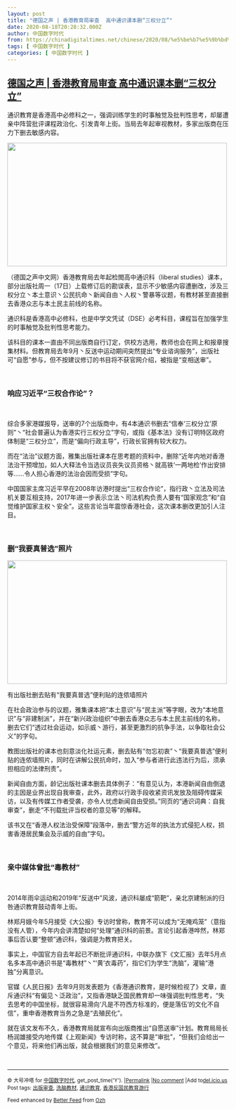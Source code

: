 ```yaml
---
layout: post
title: "德国之声 | 香港教育局审查  高中通识课本删“三权分立”"
date: 2020-08-18T20:28:32.000Z
author: 中国数字时代
from: https://chinadigitaltimes.net/chinese/2020/08/%e5%be%b7%e5%9b%bd%e4%b9%8b%e5%a3%b0-%e9%a6%99%e6%b8%af%e6%95%99%e8%82%b2%e5%b1%80%e5%ae%a1%e6%9f%a5-%e9%ab%98%e4%b8%ad%e9%80%9a%e8%af%86%e8%af%be%e6%9c%ac%e5%88%a0%e4%b8%89%e6%9d%83/
tags: [ 中国数字时代 ]
categories: [ 中国数字时代 ]
---
```

<!--1597782512000-->
[德国之声 | 香港教育局审查  高中通识课本删“三权分立”](https://chinadigitaltimes.net/chinese/2020/08/%e5%be%b7%e5%9b%bd%e4%b9%8b%e5%a3%b0-%e9%a6%99%e6%b8%af%e6%95%99%e8%82%b2%e5%b1%80%e5%ae%a1%e6%9f%a5-%e9%ab%98%e4%b8%ad%e9%80%9a%e8%af%86%e8%af%be%e6%9c%ac%e5%88%a0%e4%b8%89%e6%9d%83/)
------

<div>
<p>通识教育是香港高中必修科之一，强调训练学生的时事触觉及批判性思考，却屡遭亲中阵营批评课程政治化、引发青年上街。当局去年起审视教材，多家出版商在压力下删去敏感内容。</p><p><img loading="lazy" class="aligncenter wp-image-653199" src="https://chinadigitaltimes.net/chinese/files/2020/08/通识课-300x169.jpg" alt="" width="500" height="281" srcset="https://chinadigitaltimes.net/chinese/files/2020/08/通识课-300x169.jpg 300w, https://chinadigitaltimes.net/chinese/files/2020/08/通识课.jpg 700w" sizes="(max-width: 500px) 100vw, 500px" /></p><p>（德国之声中文网）香港教育局去年起检閲高中通识科（liberal studies）课本，部分出版社周一（17日）上载修订后的勘误表，显示不少敏感内容遭删改，涉及三权分立丶本土意识丶公民抗命丶新闻自由丶人权丶警暴等议题，有教材甚至直接删去香港众志与本土民主前线的名称。</p><p>通识科是香港高中必修科，也是中学文凭试（DSE）必考科目，课程旨在加强学生的时事触觉及批判性思考能力。</p><p>该科目的课本一直由不同出版商自行订定，供校方选用，教师也会在网上和报章搜集材料。但教育局去年9月丶反送中运动期间突然提出“专业谘询服务”，出版社可“自愿”参与，但不按建议修订的书目将不获官网介绍，被指是“变相送审”。</p><p>&nbsp;</p><h3><strong>响应习近平</strong><strong>“</strong><strong>三权合作论</strong><strong>”</strong><strong>？</strong></h3><p>&nbsp;</p><p>综合多家港媒报导，送审的7个出版商中，有4本通识书删去“信奉‘三权分立’原则”丶“社会普遍认为香港实行三权分立”字句，或指《基本法》没有订明特区政府体制是“三权分立”，而是“偏向行政主导”，行政长官拥有较大权力。</p><p>而在“法治”议题方面，雅集出版社课本在思考题的资料中，删除“近年内地对香港法治干预增加，如人大释法令当选议员丧失议员资格丶就高铁‘一两地检’作出安排等……令人担心香港的法治会因而受损”字句。</p><p>中国国家主席习近平早在2008年访港时提出“三权合作论”，指行政丶立法及司法机关要互相支持，2017年进一步表示立法丶司法机构负责人要有“国家观念”和“自觉维护国家主权丶安全”。这些言论当年震惊香港社会，这次课本删改更加引人注目。</p><p>&nbsp;</p><h3><strong>删</strong><strong>“</strong><strong>我要真普选</strong><strong>”</strong><strong>照片</strong></h3><div id="attachment_653200" style="width: 510px" class="wp-caption aligncenter"><img aria-describedby="caption-attachment-653200" loading="lazy" class="wp-image-653200" src="https://chinadigitaltimes.net/chinese/files/2020/08/连侬墙-300x169.jpg" alt="" width="500" height="281" srcset="https://chinadigitaltimes.net/chinese/files/2020/08/连侬墙-300x169.jpg 300w, https://chinadigitaltimes.net/chinese/files/2020/08/连侬墙.jpg 340w" sizes="(max-width: 500px) 100vw, 500px" /><p id="caption-attachment-653200" class="wp-caption-text">有出版社删去贴有“我要真普选”便利贴的连侬墙照片</p></div><p>在社会政治参与的议题，雅集课本把“本土意识”与“民主派”等字眼，改为“本地意识”与“非建制派”，并在“新兴政治组织”中删去香港众志与本土民主前线的名称，删去它们“透过社会运动，如示威丶游行，甚至更激烈的抗争手法，以争取社会公义”的字句。</p><p>教图出版社的课本也刻意淡化社运元素，删去贴有“勿忘初衷”丶“我要真普选”便利贴的连侬墙照片，同时在讲解公民抗命时，加入“参与者进行此违法行为后，须承担相应的法律刑责”。</p><p>新闻自由方面，龄记出版社课本删去具体例子：“有意见认为，本港新闻自由倒退的主因是业界出现自我审查，此外，政府以行政手段收紧资讯发放及阻碍传媒采访，以及有传媒工作者受袭，亦令人忧虑新闻自由受损。”同页的“通识词典：自我审查”，删走“不刊载批评当权者的意见等”的解释。</p><p>该书又在“香港人权法治受保障”段落中，删去“警方近年的执法方式侵犯人权，损害香港居民集会及示威的自由”字句。</p><p>&nbsp;</p><h3><strong>亲中媒体曾批</strong><strong>“</strong><strong>毒教材</strong><strong>”</strong></h3><p>&nbsp;</p><p>2014年雨伞运动和2019年“反送中”风波，通识科屡成“箭靶”，亲北京建制派的归咎通识教育鼓动青年上街。</p><p>林郑月娥今年5月接受《大公报》专访时曾称，教育不可以成为“无掩鸡笼”（意指没有人管），今年内会讲清楚如何“处理”通识科的前景。言论引起香港哗然，林郑事后否认要“整顿”通识科，强调是为教育把关。</p><p>事实上，中国官方自去年起已不断批评通识科，中联办旗下《文汇报》去年5月点名多本高中通识书是“毒教材”丶“‘黄’衣毒药”，指它们为学生“洗脑”，灌输“港独”分离意识。</p><p>官媒《人民日报》去年9月则发表题为《香港通识教育，是时候检视了》文章，直斥通识科“有偏见丶泛政治”，又指香港缺乏国民教育却一味强调批判性思考，“失去思考的中国坐标，就很容易滑向‘凡是不符西方标准的，便是落伍’的文化不自信”，重申香港教育当务之急是“去殖民化”。</p><p>就在该文发布不久，香港教育局就宣布向出版商推出“自愿送审”计划。教育局局长杨润雄接受内地传媒《上观新闻》专访时称，这不算是“审批”，“但我们会给出一个意见，将来他们再出版，就会根据我们的意见来修改”。</p><p>&nbsp;</p><hr /><p><small>&copy; 大号冲塔 for <a href="https://chinadigitaltimes.net/chinese">中国数字时代</a>, get_post_time('Y'). |<a href="https://chinadigitaltimes.net/chinese/2020/08/%e5%be%b7%e5%9b%bd%e4%b9%8b%e5%a3%b0-%e9%a6%99%e6%b8%af%e6%95%99%e8%82%b2%e5%b1%80%e5%ae%a1%e6%9f%a5-%e9%ab%98%e4%b8%ad%e9%80%9a%e8%af%86%e8%af%be%e6%9c%ac%e5%88%a0%e4%b8%89%e6%9d%83/">Permalink</a> |<a href="https://chinadigitaltimes.net/chinese/2020/08/%e5%be%b7%e5%9b%bd%e4%b9%8b%e5%a3%b0-%e9%a6%99%e6%b8%af%e6%95%99%e8%82%b2%e5%b1%80%e5%ae%a1%e6%9f%a5-%e9%ab%98%e4%b8%ad%e9%80%9a%e8%af%86%e8%af%be%e6%9c%ac%e5%88%a0%e4%b8%89%e6%9d%83/#comments">No comment</a> |Add to<a href="http://del.icio.us/post?url=https://chinadigitaltimes.net/chinese/2020/08/%e5%be%b7%e5%9b%bd%e4%b9%8b%e5%a3%b0-%e9%a6%99%e6%b8%af%e6%95%99%e8%82%b2%e5%b1%80%e5%ae%a1%e6%9f%a5-%e9%ab%98%e4%b8%ad%e9%80%9a%e8%af%86%e8%af%be%e6%9c%ac%e5%88%a0%e4%b8%89%e6%9d%83/&amp;title=德国之声 | 香港教育局审查  高中通识课本删“三权分立”">del.icio.us</a><br/>Post tags: <a href="https://chinadigitaltimes.net/chinese/tag/%e5%87%ba%e7%89%88%e5%ae%a1%e6%9f%a5/" rel="tag">出版审查</a>, <a href="https://chinadigitaltimes.net/chinese/tag/%e6%b4%97%e8%84%91%e6%95%99%e6%9d%90/" rel="tag">洗脑教材</a>, <a href="https://chinadigitaltimes.net/chinese/tag/%e9%80%9a%e8%af%86%e6%95%99%e8%82%b2/" rel="tag">通识教育</a>, <a href="https://chinadigitaltimes.net/chinese/tag/%e9%a6%99%e6%b8%af%e5%8f%8d%e5%9b%bd%e6%b0%91%e6%95%99%e8%82%b2%e6%b8%b8%e8%a1%8c/" rel="tag">香港反国民教育游行</a><br/></small></p><p><small>Feed enhanced by <a href='http://planetozh.com/blog/my-projects/wordpress-plugin-better-feed-rss/'>Better Feed</a> from  <a href='http://planetozh.com/blog/'>Ozh</a></small></p>
</div>
